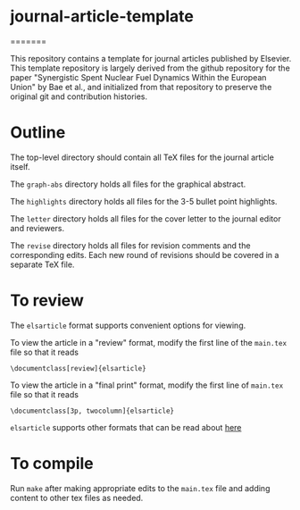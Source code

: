 # journal-article-template
=======

This repository contains a template for journal
articles published by Elsevier. This template
repository is largely derived from the github
repository for the paper "Synergistic Spent Nuclear
Fuel Dynamics Within the European Union" by Bae et
al., and initialized from that repository to preserve
the original git and contribution histories.

# Outline
The top-level directory should contain all TeX files for
the journal article itself.

The `graph-abs` directory holds all files for the
graphical abstract.

The `highlights` directory holds all files for the
3-5 bullet point highlights.

The `letter` directory holds all files for the cover
letter to the journal editor and reviewers.

The `revise` directory holds all files for revision
comments and the corresponding edits. Each new round
of revisions should be covered in a separate TeX
file.

# To review
The ``elsarticle`` format supports convenient options for viewing.

To view the article in a "review" format, modify the first line of the
``main.tex`` file so that it reads

``\documentclass[review]{elsarticle}``

To view the article in a "final print" format, modify the first line of
``main.tex`` file so that it reads

``\documentclass[3p, twocolumn]{elsarticle}``

``elsarticle`` supports other formats that can be read about
[here](https://www.elsevier.com/__data/assets/pdf_file/0008/56843/elsdoc-1.pdf)

# To compile
Run `make` after making appropriate edits to the
`main.tex` file and adding content to other tex files as needed.
